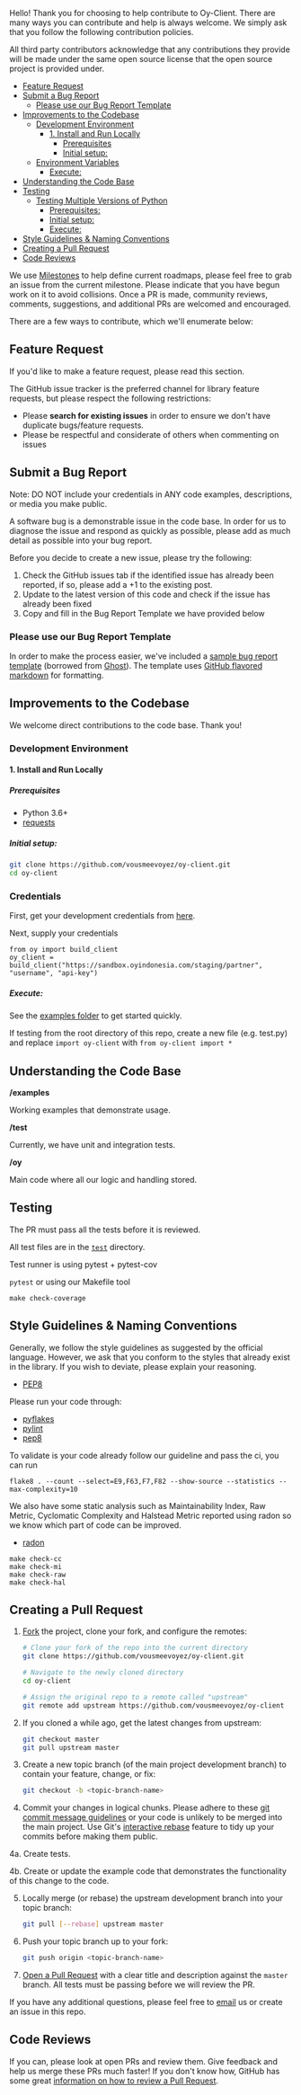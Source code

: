 Hello! Thank you for choosing to help contribute to Oy-Client. There are many ways you can contribute and help is always welcome.  We simply ask that you follow the following contribution policies.

All third party contributors acknowledge that any contributions they provide will be made under the same open source license that the open source project is provided under.

- [Feature Request](#feature-request)
- [Submit a Bug Report](#submit-a-bug-report)
  - [Please use our Bug Report Template](#please-use-our-bug-report-template)
- [Improvements to the Codebase](#improvements-to-the-codebase)
  - [Development Environment](#development-environment)
    - [1. Install and Run Locally](#2-install-and-run-locally)
      - [Prerequisites](#prerequisites)
      - [Initial setup:](#initial-setup)
  - [Environment Variables](#environment-variables)
      - [Execute:](#execute)
- [Understanding the Code Base](#understanding-the-code-base)
- [Testing](#testing)
  - [Testing Multiple Versions of Python](#testing-multiple-versions-of-python)
    - [Prerequisites:](#prerequisites)
    - [Initial setup:](#initial-setup-1)
    - [Execute:](#execute-1)
- [Style Guidelines & Naming Conventions](#style-guidelines--naming-conventions)
- [Creating a Pull Request<a name="creating-a-pull-request"></a>](#creating-a-pull-requesta-name%22creating-a-pull-request%22a)
- [Code Reviews](#code-reviews)

<a name="roadmap"></a>
We use [Milestones](https://github.com/vousmeevoyez/oy-client/milestones) to help define current roadmaps, please feel free to grab an issue from the current milestone. Please indicate that you have begun work on it to avoid collisions. Once a PR is made, community reviews, comments, suggestions, and additional PRs are welcomed and encouraged.

There are a few ways to contribute, which we'll enumerate below:

<a name="feature-request"></a>
## Feature Request

If you'd like to make a feature request, please read this section.

The GitHub issue tracker is the preferred channel for library feature requests, but please respect the following restrictions:

- Please **search for existing issues** in order to ensure we don't have duplicate bugs/feature requests.
- Please be respectful and considerate of others when commenting on issues

<a name="submit-a-bug-report"></a>
## Submit a Bug Report

Note: DO NOT include your credentials in ANY code examples, descriptions, or media you make public.

A software bug is a demonstrable issue in the code base. In order for us to diagnose the issue and respond as quickly as possible, please add as much detail as possible into your bug report.

Before you decide to create a new issue, please try the following:

1. Check the GitHub issues tab if the identified issue has already been reported, if so, please add a +1 to the existing post.
2. Update to the latest version of this code and check if the issue has already been fixed
3. Copy and fill in the Bug Report Template we have provided below

### Please use our Bug Report Template

In order to make the process easier, we've included a [sample bug report template]((https://github.com/vousmeevoyez/oy-client/ISSUE_TEMPLATE.md)) (borrowed from [Ghost](https://github.com/TryGhost/Ghost/)). The template uses [GitHub flavored markdown](https://help.github.com/articles/github-flavored-markdown/) for formatting.

<a name="improvements-to-the-codebase"></a>
## Improvements to the Codebase

We welcome direct contributions to the code base. Thank you!

### Development Environment ###
#### 1. Install and Run Locally ####

##### Prerequisites #####

- Python 3.6+
- [requests](https://requests.readthedocs.io/en/master/)

##### Initial setup: #####

```bash
git clone https://github.com/vousmeevoyez/oy-client.git
cd oy-client
```

### Credentials

First, get your development credentials from [here](https://api-docs.oyindonesia.com/#partner-callback).

Next, supply your credentials

```
from oy import build_client
oy_client = build_client("https://sandbox.oyindonesia.com/staging/partner", "username", "api-key")
```

##### Execute: #####

See the [examples folder](https://github.com/vousmeevoyez/oy-client/tree/master/examples) to get started quickly.

If testing from the root directory of this repo, create a new file (e.g. test.py) and replace `import oy-client` with `from oy-client import *`

<a name="understanding-the-codebase"></a>
## Understanding the Code Base

**/examples**

Working examples that demonstrate usage.

**/test**

Currently, we have unit and integration tests.

**/oy**

Main code where all our logic and handling stored.

<a name="testing"></a>
## Testing

The PR must pass all the tests before it is reviewed.

All test files are in the [`test`](https://github.com/vousmeevoyez/oy-client/test) directory.

Test runner is using pytest + pytest-cov

`pytest`
or using our Makefile tool
```
make check-coverage
```

<a name="style-guidelines-and-naming-conventions"></a>
## Style Guidelines & Naming Conventions

Generally, we follow the style guidelines as suggested by the official language. However, we ask that you conform to the styles that already exist in the library. If you wish to deviate, please explain your reasoning.

- [PEP8](https://www.python.org/dev/peps/pep-0008/)

Please run your code through:

- [pyflakes](https://pypi.python.org/pypi/pyflakes)
- [pylint](https://www.pylint.org/)
- [pep8](https://pypi.python.org/pypi/pep8)

To validate is your code already follow our guideline and pass the ci, you can run
```
flake8 . --count --select=E9,F63,F7,F82 --show-source --statistics --max-complexity=10
```
We also have some static analysis such as Maintainability Index, Raw Metric, Cyclomatic Complexity and Halstead Metric reported using radon
so we know which part of code can be improved.
- [radon](https://pypi.org/project/radon/)
```
make check-cc
make check-mi
make check-raw
make check-hal
```

## Creating a Pull Request<a name="creating-a-pull-request"></a>

1. [Fork](https://help.github.com/fork-a-repo/) the project, clone your fork,
   and configure the remotes:

   ```bash
   # Clone your fork of the repo into the current directory
   git clone https://github.com/vousmeevoyez/oy-client.git

   # Navigate to the newly cloned directory
   cd oy-client

   # Assign the original repo to a remote called "upstream"
   git remote add upstream https://github.com/vousmeevoyez/oy-client
   ```

2. If you cloned a while ago, get the latest changes from upstream:

   ```bash
   git checkout master
   git pull upstream master
   ```

3. Create a new topic branch (of the main project development branch) to
   contain your feature, change, or fix:

   ```bash
   git checkout -b <topic-branch-name>
   ```

4. Commit your changes in logical chunks. Please adhere to these [git commit
   message guidelines](http://tbaggery.com/2008/04/19/a-note-about-git-commit-messages.html)
   or your code is unlikely to be merged into the main project. Use Git's
   [interactive rebase](https://help.github.com/articles/interactive-rebase)
   feature to tidy up your commits before making them public.

4a. Create tests.

4b. Create or update the example code that demonstrates the functionality of this change to the code.

5. Locally merge (or rebase) the upstream development branch into your topic branch:

   ```bash
   git pull [--rebase] upstream master
   ```

6. Push your topic branch up to your fork:

   ```bash
   git push origin <topic-branch-name>
   ```

7. [Open a Pull Request](https://help.github.com/articles/using-pull-requests/)
    with a clear title and description against the `master` branch. All tests must be passing before we will review the PR.

If you have any additional questions, please feel free to [email](mailto:kelvindsmn@gmail.com) us or create an issue in this repo.

<a name="code-reviews"></a>
## Code Reviews
If you can, please look at open PRs and review them. Give feedback and help us merge these PRs much faster! If you don't know how, GitHub has some great [information on how to review a Pull Request](https://help.github.com/articles/about-pull-request-reviews/).
